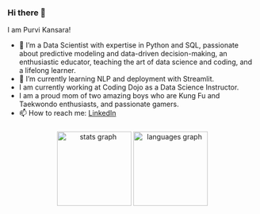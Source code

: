 ### Hi there 👋

I am Purvi Kansara!

- 🔭 I’m a Data Scientist with expertise in Python and SQL, passionate about predictive modeling and data-driven decision-making, an enthusiastic educator, teaching the art of data science and coding, and a lifelong learner.
- 🌱 I’m currently learning NLP and deployment with Streamlit.
- I am currently working at Coding Dojo as a Data Science Instructor.
- I am a proud mom of two amazing boys who are Kung Fu and Taekwondo enthusiasts, and passionate gamers.
- 📫 How to reach me: [LinkedIn](https://www.linkedin.com/in/purvikansara/)

###

<div align="center">
  <img src="https://github-readme-stats.vercel.app/api?username=purvikansara&hide_title=false&hide_rank=false&show_icons=true&include_all_commits=true&count_private=true&disable_animations=false&theme=dracula&locale=en&hide_border=false" height="150" alt="stats graph"  />
  <img src="https://github-readme-stats.vercel.app/api/top-langs?username=purvikansara&locale=en&hide_title=false&layout=compact&card_width=320&langs_count=5&theme=dracula&hide_border=false" height="150" alt="languages graph"  />
  
<div align="center">
<img src="https://komarev.com/ghpvc/?username=purvikansara&style=flat-square&color=blue" alt=""/>

###

###


